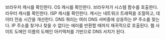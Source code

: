 브라우저 캐시를 확인한다. OS 캐시를 확인한다. 브라우저가 시스템 함수를 호출한다. 라우터 캐시를 확인한다. ISP 캐시를 확인한다.
캐시는 네트워크 트래픽을 조절하고, 데이터 전송 시간을 개선한다. DNS 쿼리는 여러 DNS 서버중에 상응하는 IP 주소를 찾는다. IP 주소를 찾거나 찾을 수 없다는 에러를 반환할 때까지 재귀적으로 호출된다. 웹 사이트 도메인 이름의 도메인 아키텍처를 기반으로 DNS 서치가 된다.

